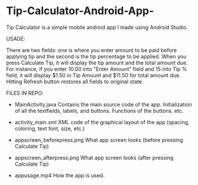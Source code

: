 # Tip-Calculator-Android-App-

Tip Calculator is a simple mobile android app I made using Android Studio.

USAGE:

There are two fields: one is where you enter amount to be paid before applying tip and the second is the tip percentage to be applied.
When you press Calculate Tip, it will display the tip amount and the total amount due. For instance, if you enter 10.00 into "Enter Amount" field and 15 into Tip % field, it will display $1.50 in Tip Amount and $11.50 for total amount due. Hitting Refresh button restores all fields to original state.

FILES IN REPO:

- MainActivity.java 
  Contains the main source code of the app. Initialization of all the textfields, labels, and buttons. Functions of the buttons. etc.

- activity_main.xml
  XML code of the graphical layout of the app (spacing, coloring, text font, size, etc.)
  
- appscreen_beforepress.png
  What app screen looks (before pressing Calculate Tip)
  
- appscreen_afterpress.png
  What app screen looks (after pressing Calculate Tip)
  
- appusage.mp4
  How the app is used.
